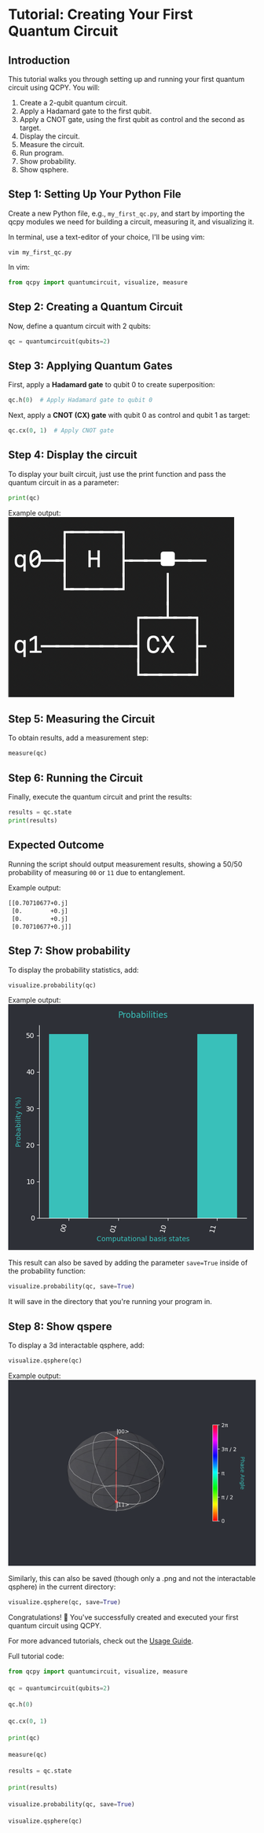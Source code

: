 # Tutorial: Creating Your First Quantum Circuit

## Introduction
This tutorial walks you through setting up and running your first quantum circuit using QCPY. You will:
1. Create a 2-qubit quantum circuit.
2. Apply a Hadamard gate to the first qubit.
3. Apply a CNOT gate, using the first qubit as control and the second as target.
4. Display the circuit.
5. Measure the circuit.
6. Run program.
7. Show probability.
8. Show qsphere.

## Step 1: Setting Up Your Python File
Create a new Python file, e.g., `my_first_qc.py`, and start by importing the qcpy modules we need for building a circuit, measuring it, and visualizing it.

In terminal, use a text-editor of your choice, I'll be using vim:

```terminal
vim my_first_qc.py
```
In vim:

```python
from qcpy import quantumcircuit, visualize, measure
```

## Step 2: Creating a Quantum Circuit
Now, define a quantum circuit with 2 qubits:

```python
qc = quantumcircuit(qubits=2)
```

## Step 3: Applying Quantum Gates
First, apply a **Hadamard gate** to qubit 0 to create superposition:

```python
qc.h(0)  # Apply Hadamard gate to qubit 0
```

Next, apply a **CNOT (CX) gate** with qubit 0 as control and qubit 1 as target:

```python
qc.cx(0, 1)  # Apply CNOT gate
```

## Step 4: Display the circuit
To display your built circuit, just use the print function and pass the quantum circuit in as a parameter:

```python
print(qc)
```

Example output:
![circuit](screenshots/circuit.png)

## Step 5: Measuring the Circuit
To obtain results, add a measurement step:

```python
measure(qc)
```

## Step 6: Running the Circuit
Finally, execute the quantum circuit and print the results:

```python
results = qc.state
print(results)
```

## Expected Outcome
Running the script should output measurement results, showing a 50/50 probability of measuring `00` or `11` due to entanglement.

Example output:
```
[[0.70710677+0.j]
 [0.        +0.j]
 [0.        +0.j]
 [0.70710677+0.j]]
```

## Step 7: Show probability
To display the probability statistics, add:

```python
visualize.probability(qc) 
```

Example output:
![probability](screenshots/probabilities.png)

This result can also be saved by adding the parameter ```save=True``` inside of the probability function:
```python
visualize.probability(qc, save=True)
```
It will save in the directory that you're running your program in.

## Step 8: Show qspere
To display a 3d interactable qsphere, add:

```python
visualize.qsphere(qc)
```

Example output:
![probability](screenshots/qsphere.png)

Similarly, this can also be saved (though only a .png and not the interactable qsphere) in the current directory:
```python
visualize.qsphere(qc, save=True)
```

Congratulations! 🎉 You've successfully created and executed your first quantum circuit using QCPY.

For more advanced tutorials, check out the [Usage Guide](usage.md).

Full tutorial code:
```python
from qcpy import quantumcircuit, visualize, measure

qc = quantumcircuit(qubits=2)

qc.h(0)

qc.cx(0, 1)

print(qc)

measure(qc)

results = qc.state

print(results)

visualize.probability(qc, save=True)

visualize.qsphere(qc)
```
